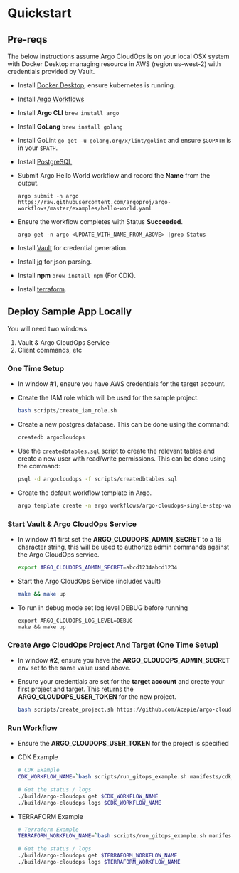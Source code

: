 # Quickstart

## Pre-reqs

The below instructions assume Argo CloudOps is on your local OSX system
with Docker Desktop managing resource in AWS (region us-west-2) with credentials provided by Vault.

* Install [Docker Desktop](https://www.docker.com/products/docker-desktop), ensure kubernetes is running.

* Install [Argo Workflows](https://argoproj.github.io/argo-workflows/installation/)

* Install **Argo CLI** `brew install argo`

* Install **GoLang** `brew install golang`

* Install GoLint `go get -u golang.org/x/lint/golint` and ensure `$GOPATH` is in your `$PATH`.

* Install [PostgreSQL](https://www.postgresql.org/download/)

* Submit Argo Hello World workflow and record the **Name** from the output.

    ```
    argo submit -n argo https://raw.githubusercontent.com/argoproj/argo-workflows/master/examples/hello-world.yaml
    ```

* Ensure the workflow completes with Status **Succeeded**.

    ```
    argo get -n argo <UPDATE_WITH_NAME_FROM_ABOVE> |grep Status
    ```

* Install [Vault](https://www.vaultproject.io/downloads) for credential generation.

* Install [jq](https://stedolan.github.io/jq/) for json parsing.

* Install **npm** `brew install npm` (For CDK).

* Install [terraform](https://www.terraform.io/downloads.html).

## Deploy Sample App Locally

You will need two windows

1. Vault & Argo CloudOps Service
1. Client commands, etc

### One Time Setup

* In window **#1**, ensure you have AWS credentials for the target account.

* Create the IAM role which will be used for the sample project.

    ```sh
    bash scripts/create_iam_role.sh
    ```

* Create a new postgres database. This can be done using the command:

    ```sh
    createdb argocloudops
    ```

* Use the `createdbtables.sql` script to create the relevant tables and create a new user with read/write permissions. This can be done using the command:

    ```sh
    psql -d argocloudops -f scripts/createdbtables.sql
    ```

* Create the default workflow template in Argo.

    ```sh
    argo template create -n argo workflows/argo-cloudops-single-step-vault-aws.yaml
    ```

### Start Vault & Argo CloudOps Service

* In window **#1** first set the **ARGO_CLOUDOPS_ADMIN_SECRET** to a 16
character string, this will be used to authorize admin commands against
the Argo CloudOps service.

    ```sh
    export ARGO_CLOUDOPS_ADMIN_SECRET=abcd1234abcd1234
    ```

* Start the Argo CloudOps Service (includes vault)

    ```sh
    make && make up
    ```

* To run in debug mode set log level DEBUG before running

    ```
    export ARGO_CLOUDOPS_LOG_LEVEL=DEBUG
    make && make up
    ```

### Create Argo CloudOps Project And Target (One Time Setup)

* In window **#2**, ensure you have the **ARGO_CLOUDOPS_ADMIN_SECRET**
env set to the same value used above.

* Ensure your credentials are set for the **target account** and create your first
project and target. This returns the **ARGO_CLOUDOPS_USER_TOKEN** for the new project.

    ```sh
    bash scripts/create_project.sh https://github.com/Acepie/argo-cloudops-example.git
    ```

### Run Workflow

* Ensure the **ARGO_CLOUDOPS_USER_TOKEN** for the project is specified

* CDK Example

    ```sh
    # CDK Example
    CDK_WORKFLOW_NAME=`bash scripts/run_gitops_example.sh manifests/cdk_manifest.yaml 8bacf9cd5cf08c142fd5d29317a4d072bdd0800c`

    # Get the status / logs
    ./build/argo-cloudops get $CDK_WORKFLOW_NAME
    ./build/argo-cloudops logs $CDK_WORKFLOW_NAME
    ```

* TERRAFORM Example

    ```sh
    # Terraform Example
    TERRAFORM_WORKFLOW_NAME=`bash scripts/run_gitops_example.sh manifests/terraform_manifest.yaml 8bacf9cd5cf08c142fd5d29317a4d072bdd0800c`

    # Get the status / logs
    ./build/argo-cloudops get $TERRAFORM_WORKFLOW_NAME
    ./build/argo-cloudops logs $TERRAFORM_WORKFLOW_NAME
    ```
